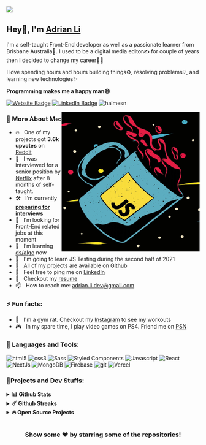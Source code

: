 <img src="https://github.com/Halmesn/Halmesn/blob/main/assets/github.gif" />

<h2>Hey👋, I'm <a href="https://adrianli.vercel.app/">Adrian Li</a></h2>

<p>I'm a self-taught Front-End developer as well as a passionate learner from Brisbane Australia🦘. I used to be a digital media editor✍️ for couple of years then I decided to change my career👨‍💻</p> 
<p>I love spending hours and hours building things⚙️, resolving problems💡, and learning new technologies✨</p>
<p><b>Programming makes me a happy man😄</b></p>

<p><a href="https://adrianli.vercel.app/"><img src="https://img.shields.io/badge/-My portfolio-4E69C8?style=flat-square&amp;labelColor=4E69C8&amp;logo=vercel&amp;link=https://adrianli.vercel.app/" alt="Website Badge"></a> <a href="https://www.linkedin.com/in/adrian-li-332395208/"><img src="https://img.shields.io/badge/-@Adrian Li-0077B5?style=flat-square&amp;labelColor=0077B5&amp;logo=LinkedIn&amp;link=https://www.linkedin.com/in/adrian-li-332395208/" alt="LinkedIn Badge"></a> <img src="https://komarev.com/ghpvc/?username=halmesn&logoColor=white&color=59cdff" alt="halmesn" /></p>
  
<img align="right" src="https://github.com/Halmesn/Halmesn/blob/main/assets/javascript.jpg" width="360px" height="365px"/>

### 🧐 More About Me:

- 🔥  &nbsp; One of my projects got **3.6k upvotes** on [Reddit](https://www.reddit.com/r/learnprogramming/comments/nj6ccv)
- 🍿  &nbsp; I was interviewed for a senior position by [Netflix](https://www.reddit.com/r/webdev/comments/o7gg1p/after_8_months_of_selftaught_i_was_approached_by/) after 8 months of self-taught.
- 🛠️ &nbsp; I’m currently **[preparing for interviews](https://github.com/h5bp/Front-end-Developer-Interview-Questions)**
- 🤝 &nbsp; I’m looking for Front-End related jobs at this moment
- 🌱 &nbsp; I’m learning [ds/algo](https://leetcode.com/) now
- 📖 &nbsp; I'm going to learn JS Testing during the second half of 2021
- 💾 &nbsp; All of my projects are available on [Github](https://github.com/Halmesn)
- 🏦 &nbsp; Feel free to ping me on [LinkedIn](https://www.linkedin.com/in/adrian-li-332395208/)
- 📝 &nbsp; Checkout my [resume](https://drive.google.com/file/d/1Neh66oJyiG87217mAF55pRB-Lr48LvYK/view)
- 📫 &nbsp; How to reach me: adrian.li.dev@gmail.com
 ### ⚡ Fun facts:
- 💪 &nbsp; I'm a gym rat. Checkout my [Instagram](https://www.instagram.com/xiaxi.lifts/) to see my workouts
- 🎮 &nbsp; In my spare time, I play video games on PS4. Friend me on [PSN](https://my.playstation.com/profile/Halmesn)

### 🔨 Languages and Tools:
  <p>
  <img alt="html5" src="https://img.shields.io/badge/-HTML5-E34F26?style=flat-square&logo=html5&logoColor=white" />
  <img alt="css3" src="https://img.shields.io/badge/-CSS3-1572B6?style=flat-square&logo=css3&logoColor=white" />
  <img alt="Sass" src="https://img.shields.io/badge/-Sass-CC6699?style=flat-square&logo=sass&logoColor=white" />
  <img alt="Styled Components" src="https://img.shields.io/badge/-styled_components-db7092?style=flat-square&logo=styled-components&logoColor=white" />
  <img alt="Javascript" src="https://img.shields.io/badge/-Javascript-F7DF1E?style=flat-square&logo=javascript&logoColor=white" />
  <img alt="React" src="https://img.shields.io/badge/-React-61DAFB?style=flat-square&logo=react&logoColor=white" />
  <img alt="NextJs" src="https://img.shields.io/badge/-Next.js-000000?style=flat-square&logo=next.js&logoColor=white" />
  <img alt="MongoDB" src="https://img.shields.io/badge/-MongoDB-47A248?style=flat-square&logo=mongoDB&logoColor=white" />
  <img alt="Firebase" src="https://img.shields.io/badge/-Firebase-FFCA28?style=flat-square&logo=firebase&logoColor=white" />
  <img alt="git" src="https://img.shields.io/badge/-Git-F05032?style=flat-square&logo=git&logoColor=white" />
  <img alt="Vercel" src="https://img.shields.io/badge/-Vercel-000?style=flat-square&logo=vercel&logoColor=white" />
  </p>

### 💎Projects and Dev Stuffs:

<details>	
  <summary><b>📊 Github Stats</b></summary>
	
<img height="180em" src="https://github-readme-stats.vercel.app/api?username=halmesn&show_icons=true&hide_border=true&&count_private=true&include_all_commits=true" /><img  src="https://github-readme-stats.vercel.app/api/top-langs/?username=halmesn&show_icons=true&hide_border=true&layout=compact&langs_count=8"/>
</details>

<details>	
  <summary><b>☄️ Github Streaks</b></summary>

<img height="180em" src="https://github-readme-streak-stats.herokuapp.com/?user=halmesn&hide_border=true" />
</details>

<details>
  <summary><b>🔥 Open Source Projects</b></summary>

  <br />
  <table>
    <thead align="center">
      <tr border: none;>
        <td><b>💻 Projects</b></td>
        <td><b>🌟 Stars</b></td>
        <td><b>🍴 Forks</b></td>
        <td><b>🐛 Issues</b></td>
        <td><b>🔔 Pull Requests</b></td>
        <td><b>👨‍💻 Language</b></td>
      </tr>
    </thead>
    <tbody>
      <tr>
	<td><a href="https://github.com/halmesn/portfolio-v1"><b>🚀 Portfolio-v1</b></a></td>
        <td><img alt="Stars" src="https://img.shields.io/github/stars/halmesn/portfolio-v1?style=flat-square&labelColor=343b41"/></td>
        <td><img alt="Forks" src="https://img.shields.io/github/forks/halmesn/portfolio-v1?style=flat-square&labelColor=343b41"/></td>
        <td><img alt="Issues" src="https://img.shields.io/github/issues/halmesn/portfolio-v1?style=flat-square"/></td>
        <td><img alt="Pull Requests" src="https://img.shields.io/github/issues-pr/halmesn/portfolio-v1?style=flat-square"/></td>
        <td><img alt="Language" src="https://img.shields.io/github/languages/top/halmesn/portfolio-v1?style=flat-square"/></td>
      </tr>
      <tr>
	<td><a href="https://github.com/halmesn/Hotflix"><b>🍿 Hotflix</b></a></td>
        <td><img alt="Stars" src="https://img.shields.io/github/stars/halmesn/Hotflix?style=flat-square&labelColor=343b41"/></td>
        <td><img alt="Forks" src="https://img.shields.io/github/forks/halmesn/Hotflix?style=flat-square&labelColor=343b41"/></td>
        <td><img alt="Issues" src="https://img.shields.io/github/issues/halmesn/Hotflix?style=flat-square"/></td>
        <td><img alt="Pull Requests" src="https://img.shields.io/github/issues-pr/halmesn/Hotflix?style=flat-square"/></td>
        <td><img alt="Language" src="https://img.shields.io/github/languages/top/halmesn/Hotflix?&style=flat-square"/></td>
      </tr>
      <tr>
	<td><a href="https://github.com/halmesn/Griddy"><b>🍀 Griddy</b></a></td>
        <td><img alt="Stars" src="https://img.shields.io/github/stars/halmesn/Griddy?style=flat-square&labelColor=343b41"/></td>
        <td><img alt="Forks" src="https://img.shields.io/github/forks/halmesn/Griddy?style=flat-square&labelColor=343b41"/></td>
        <td><img alt="Issues" src="https://img.shields.io/github/issues/halmesn/Griddy?style=flat-square"/></td>
        <td><img alt="Pull Requests" src="https://img.shields.io/github/issues-pr/halmesn/Griddy?style=flat-square"/></td>
        <td><img alt="Language" src="https://img.shields.io/github/languages/top/halmesn/Griddy?style=flat-square"/></td> 
      </tr>
      <tr>
	<td><a href="https://github.com/halmesn/Wave"><b>🎵 Wave</b></a></td>
        <td><img alt="Stars" src="https://img.shields.io/github/stars/halmesn/Wave?style=flat-square&labelColor=343b41"/></td>
        <td><img alt="Forks" src="https://img.shields.io/github/forks/halmesn/Wave?style=flat-square&labelColor=343b41"/></td>
        <td><img alt="Issues" src="https://img.shields.io/github/issues/halmesn/Wave?style=flat-square"/></td>
        <td><img alt="Pull Requests" src="https://img.shields.io/github/issues-pr/halmesn/Wave?style=flat-square"/></td>
        <td><img alt="Language" src="https://img.shields.io/github/languages/top/halmesn/Wave?&style=flat-square"/></td>
      </tr>
    </tbody>
  </table>
  <br />
</details>
 
#

<div align="center">

### Show some ❤️ by starring some of the repositories!

</div>
